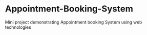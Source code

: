 # Appointment-Booking-System
Mini project demonstrating Appointment booking System using web technologies
